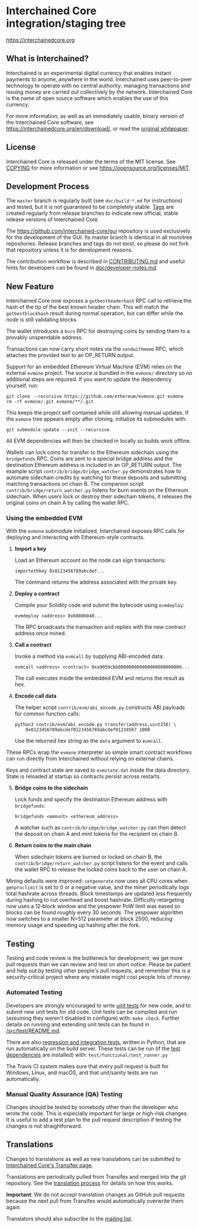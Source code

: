Interchained Core integration/staging tree
=====================================

https://interchainedcore.org

What is Interchained?
----------------

Interchained is an experimental digital currency that enables instant payments to
anyone, anywhere in the world. Interchained uses peer-to-peer technology to operate
with no central authority: managing transactions and issuing money are carried
out collectively by the network. Interchained Core is the name of open source
software which enables the use of this currency.

For more information, as well as an immediately usable, binary version of
the Interchained Core software, see https://interchainedcore.org/en/download/, or read the
[original whitepaper](https://interchainedcore.org/interchained.pdf).

License
-------

Interchained Core is released under the terms of the MIT license. See [COPYING](COPYING) for more
information or see https://opensource.org/licenses/MIT.

Development Process
-------------------

The `master` branch is regularly built (see `doc/build-*.md` for instructions) and tested, but it is not guaranteed to be
completely stable. [Tags](https://github.com/interchained/interchained/tags) are created
regularly from release branches to indicate new official, stable release versions of Interchained Core.

The https://github.com/interchained-core/gui repository is used exclusively for the
development of the GUI. Its master branch is identical in all monotree
repositories. Release branches and tags do not exist, so please do not fork
that repository unless it is for development reasons.


The contribution workflow is described in [CONTRIBUTING.md](CONTRIBUTING.md)
and useful hints for developers can be found in [doc/developer-notes.md](doc/developer-notes.md).

New Feature
-----------

Interchained Core now exposes a `getbestheaderhash` RPC call to retrieve the
hash of the tip of the best known header chain. This will match the
`getbestblockhash` result during normal operation, but can differ while the
node is still validating blocks.

The wallet introduces a `burn` RPC for destroying coins by sending them to a
provably unspendable address.

Transactions can now carry short notes via the `sendwithmemo` RPC, which
attaches the provided text to an OP_RETURN output.

Support for an embedded Ethereum Virtual Machine (EVM) relies on the external
`evmone` project. The source is bundled in the `evmone/` directory so no
additional steps are required. If you want to update the dependency yourself,
run:

```
git clone --recursive https://github.com/ethereum/evmone.git evmone
rm -rf evmone/.git evmone/**/.git
```

This keeps the project self contained while still allowing manual updates.
If the `evmone` tree appears empty after cloning, initialize its
submodules with:

```
git submodule update --init --recursive
```

All EVM dependencies will then be checked in locally so builds work
offline.

Wallets can lock coins for transfer to the Ethereum sidechain using the
`bridgefunds` RPC. Coins are sent to a special bridge address and the
destination Ethereum address is included in an OP_RETURN output. The example
script `contrib/bridge/bridge_watcher.py` demonstrates how to automate
sidechain credits by watching for these deposits and submitting matching
transactions on chain B.
The companion script `contrib/bridge/return_watcher.py` listens for burn events
on the Ethereum sidechain. When users lock or destroy their sidechain tokens, it
releases the original coins on chain A by calling the wallet RPC.

### Using the embedded EVM

With the `evmone` submodule initialized, Interchained exposes RPC calls for
deploying and interacting with Ethereum-style contracts.

1. **Import a key**

   Load an Ethereum account so the node can sign transactions:

   ```
   importethkey 0x0123456789abcdef...
   ```

   The command returns the address associated with the private key.

2. **Deploy a contract**

   Compile your Solidity code and submit the bytecode using `evmdeploy`:

   ```
   evmdeploy <address> 0x60806040...
   ```

   The RPC broadcasts the transaction and replies with the new contract address
   once mined.

3. **Call a contract**

   Invoke a method via `evmcall` by supplying ABI-encoded data:

   ```
   evmcall <address> <contract> 0xa9059cbb000000000000000000000000...
   ```

   The call executes inside the embedded EVM and returns the result as hex.

4. **Encode call data**

   The helper script `contrib/evm/abi_encode.py` constructs ABI payloads for
   common function calls:

   ```
   python3 contrib/evm/abi_encode.py transfer(address,uint256) \
       0x0123456789abcdef0123456789abcdef01234567 1000
   ```

   Use the returned hex string as the `data` argument to `evmcall`.

These RPCs wrap the `evmone` interpreter so simple smart contract workflows can
run directly from Interchained without relying on external chains.

Keys and contract state are saved to `evmstate.dat` inside the data directory.
State is reloaded at startup so contracts persist across restarts.

5. **Bridge coins to the sidechain**

   Lock funds and specify the destination Ethereum address with `bridgefunds`:

   ```
   bridgefunds <amount> <ethereum_address>
   ```

   A watcher such as `contrib/bridge/bridge_watcher.py` can then detect the
   deposit on chain A and mint tokens for the recipient on chain B.

6. **Return coins to the main chain**

   When sidechain tokens are burned or locked on chain B, the
   `contrib/bridge/return_watcher.py` script listens for the event and calls the
   wallet RPC to release the locked coins back to the user on chain A.

Mining defaults were improved: `setgenerate` now uses all CPU cores when
`genproclimit` is set to 0 or a negative value, and the miner periodically
logs total hashrate across threads. Block timestamps are updated less
frequently during hashing to cut overhead and boost hashrate. Difficulty
retargeting now uses a 12‑block window and the yespower PoW limit was
eased so blocks can be found roughly every 30 seconds.
The yespower algorithm now switches to a smaller N=512 parameter at block
2500, reducing memory usage and speeding up hashing after the fork.

Testing
-------

Testing and code review is the bottleneck for development; we get more pull
requests than we can review and test on short notice. Please be patient and help out by testing
other people's pull requests, and remember this is a security-critical project where any mistake might cost people
lots of money.

### Automated Testing

Developers are strongly encouraged to write [unit tests](src/test/README.md) for new code, and to
submit new unit tests for old code. Unit tests can be compiled and run
(assuming they weren't disabled in configure) with: `make check`. Further details on running
and extending unit tests can be found in [/src/test/README.md](/src/test/README.md).

There are also [regression and integration tests](/test), written
in Python, that are run automatically on the build server.
These tests can be run (if the [test dependencies](/test) are installed) with: `test/functional/test_runner.py`

The Travis CI system makes sure that every pull request is built for Windows, Linux, and macOS, and that unit/sanity tests are run automatically.

### Manual Quality Assurance (QA) Testing

Changes should be tested by somebody other than the developer who wrote the
code. This is especially important for large or high-risk changes. It is useful
to add a test plan to the pull request description if testing the changes is
not straightforward.

Translations
------------

Changes to translations as well as new translations can be submitted to
[Interchained Core's Transifex page](https://www.transifex.com/interchained/interchained/).

Translations are periodically pulled from Transifex and merged into the git repository. See the
[translation process](doc/translation_process.md) for details on how this works.

**Important**: We do not accept translation changes as GitHub pull requests because the next
pull from Transifex would automatically overwrite them again.

Translators should also subscribe to the [mailing list](https://groups.google.com/forum/#!forum/interchained-translators).
